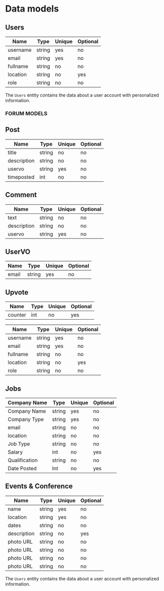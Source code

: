 # Data models

## Users

| Name | Type | Unique | Optional |
|-|-|-|-|
| username | string | yes | no |
| email | string | yes | no |
| fullname | string | no | no |
| location | string | no | yes |
| role | string | no | no |

The `Users` entity contains the data about a user account
with personalized information.

### FORUM MODELS

## Post
| Name | Type | Unique | Optional |
|-|-|-|-|
| title | string | no | no |
| description | string | no | no |
| uservo | string | yes | no |
| timeposted | int | no | no |

## Comment
| Name | Type | Unique | Optional |
|-|-|-|-|
| text | string | no | no |
| description | string | no | no |
| uservo | string | yes | no |

## UserVO
| Name | Type | Unique | Optional |
|-|-|-|-|
| email | string | yes | no |

## Upvote
| Name | Type | Unique | Optional |
|-|-|-|-|
| counter | int | no | yes |





| Name | Type | Unique | Optional |
|-|-|-|-|
| username | string | yes | no |
| email | string | yes | no |
| fullname | string | no | no |
| location | string | no | yes |
| role | string | no | no |



## Jobs

| Company Name | Type | Unique | Optional |
|-|-|-|-|
| Company Name | string | yes | no |
| Company Type | string | yes | no |
| email | string | no | no |
| location | string | no | no |
| Job Type | string | no | no |
| Salary | int | no | yes |
| Qualification | string | no | no |
| Date Posted | Int | no | yes |




## Events & Conference

| Name | Type | Unique | Optional |
|-|-|-|-|
| name | string | yes | no |
| location | string | yes | no |
| dates | string | no | no |
| description | string | no | yes |
| photo URL | string | no | no |
| photo URL | string | no | no |
| photo URL | string | no | no |
| photo URL | string | no | no |

The `Users` entity contains the data about a user account
with personalized information.